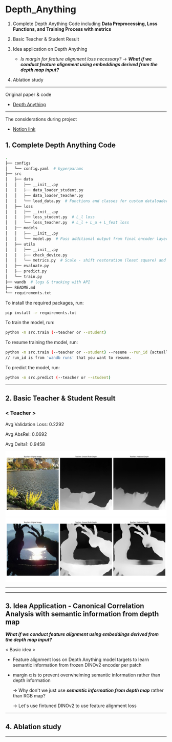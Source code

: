 # Depth_Anything

1. Complete Depth Anything Code including **Data Preprocessing, Loss Functions, and Training Process with metrics**

2. Basic Teacher & Student Result 
   
3. Idea application on Depth Anything
   - _Is margin for feature alignment loss necessary?_
       -> **_What if we conduct feature alignment using embeddings derived from the depth map input?_**

4. Ablation study
   
---

Original paper & code

- [Depth Anything](https://github.com/LiheYoung/Depth-Anything)

---

The considerations during project

- [Notion link](https://even-bay-44c.notion.site/Depth-Anything-construction-1ceee63422d0801fa141d3341ecd1c6d)


## 1. Complete Depth Anything Code 

```bash
.
├── configs
│   └── config.yaml  # hyperparams
├── src
│   ├── data
│   │   ├── __init__.py
│   │   ├── data_loader_student.py  
│   │   ├── data_loader_teacher.py
│   │   └── load_data.py  # Functions and classes for custom dataloader. ( cutmix, batch ratio ... )
│   ├── loss
│   │   ├── __init__.py
│   │   ├── loss_student.py  # L_l loss 
│   │   └── loss_teacher.py  # L_l + L_u + L_feat loss
│   ├── models
│   │   ├── __init__.py
│   │   └── model.py  # Pass additional output from final encoder layer for L_feat loss on original code 
│   ├── utils
│   │   ├── __init__.py
│   │   ├── check_device.py
│   │   └── metrics.py  # Scale - shift restoration (least square) and RelAbs, δ metrics
│   ├── evaluate.py
│   ├── predict.py
│   └── train.py
├── wandb  # logs & tracking with API
├── README.md
└── requirements.txt
```

To install the required packages, run:

```bash
pip install -r requirements.txt
```


To train the model, run:

```bash
python -m src.train (--teacher or --student)
```

To resume training the model, run:

```bash
python -m src.train (--teacher or --student) --resume --run_id {actuall wandb id}
// run_id is from 'wandb runs' that you want to resume. 
```

To predict the model, run:

```bash
python -m src.predict (--teacher or --student)
```

---
## 2. Basic Teacher & Student Result 

### < Teacher >

Avg Validation Loss: 0.2292

Avg AbsRel: 0.0692

Avg Delta1: 0.9458

![teacher_1st](image/hola1.png)
![teacher_2nd](image/hola2.png)



---

---

## 3. Idea Application - Canonical Correlation Analysis with semantic information from depth map

**_What if we conduct feature alignment using embeddings derived from the depth map input?_**

< Basic idea >

- Feature alignment loss on Depth Anything model targets to learn semantic information from frozen DINOv2 encoder per patch
- margin α is to prevent overwhelming semantic information rather than depth information

   -> Why don't we just use **_semantic information from depth map_** rather than RGB map?
  
   -> Let's use fintuned DINOv2 to use feature alignment loss

  
---


## 4. Ablation study


---

